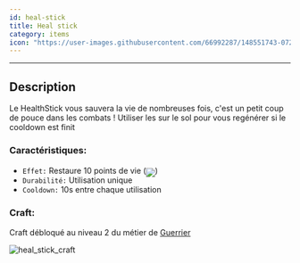 ```yaml
---
id: heal-stick
title: Heal stick
category: items
icon: "https://user-images.githubusercontent.com/66992287/148551743-072b34ad-dee2-4328-9bda-1ea2ac4e97aa.png"
---
```

___
## Description

Le HealthStick vous sauvera la vie de nombreuses fois, c'est un petit coup de pouce dans les combats !
Utiliser les sur le sol pour vous regénérer si le cooldown est finit

### Caractéristiques:

* ``Effet:`` Restaure 10 points de vie (<img src="https://user-images.githubusercontent.com/66992287/148552833-5dca13e9-6fd3-455f-9043-ad5968730f4d.png" style='display: inline-block;position: relative;top: 6px;'>)
* ``Durabilité:`` Utilisation unique
* ``Cooldown:`` 10s entre chaque utilisation
    
### Craft: 

Craft débloqué au niveau 2 du métier de [Guerrier]()

![heal_stick_craft](https://user-images.githubusercontent.com/66992287/148552885-6b7067aa-8a46-4bd8-901d-37cc01ca6ea9.png)
